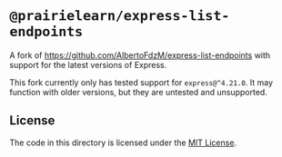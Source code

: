 # `@prairielearn/express-list-endpoints`

A fork of <https://github.com/AlbertoFdzM/express-list-endpoints> with support for the latest versions of Express.

This fork currently only has tested support for `express@^4.21.0`. It may function with older versions, but they are untested and unsupported.

## License

The code in this directory is licensed under the [MIT License](./LICENSE).
